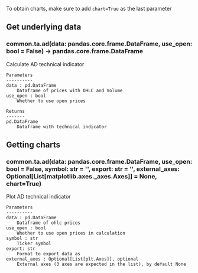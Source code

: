 To obtain charts, make sure to add `chart=True` as the last parameter

## Get underlying data 
### common.ta.ad(data: pandas.core.frame.DataFrame, use_open: bool = False) -> pandas.core.frame.DataFrame

Calculate AD technical indicator

    Parameters
    ----------
    data : pd.DataFrame
        Dataframe of prices with OHLC and Volume
    use_open : bool
        Whether to use open prices

    Returns
    -------
    pd.DataFrame
        Dataframe with technical indicator

## Getting charts 
### common.ta.ad(data: pandas.core.frame.DataFrame, use_open: bool = False, symbol: str = '', export: str = '', external_axes: Optional[List[matplotlib.axes._axes.Axes]] = None, chart=True)

Plot AD technical indicator

    Parameters
    ----------
    data : pd.DataFrame
        Dataframe of ohlc prices
    use_open : bool
        Whether to use open prices in calculation
    symbol : str
        Ticker symbol
    export: str
        Format to export data as
    external_axes : Optional[List[plt.Axes]], optional
        External axes (3 axes are expected in the list), by default None
